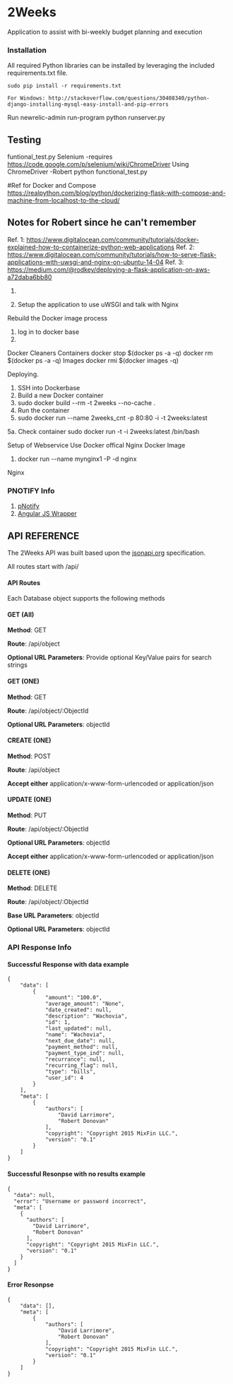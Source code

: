 # 2Weeks
Application to assist with bi-weekly budget planning and execution


### Installation
All required Python libraries can be installed by leveraging the included requirements.txt file.

    sudo pip install -r requirements.txt
    
    For Windows: http://stackoverflow.com/questions/30408340/python-django-installing-mysql-easy-install-and-pip-errors
   
   
Run newrelic-admin run-program python runserver.py

  
    
    
 ## Testing
 
 funtional_test.py
 Selenium -requires 
    https://code.google.com/p/selenium/wiki/ChromeDriver
    Using ChromeDriver
    -Robert
    python functional_test.py


#Ref for Docker and Compose
https://realpython.com/blog/python/dockerizing-flask-with-compose-and-machine-from-localhost-to-the-cloud/



## Notes for Robert since he can't remember
Ref. 1: https://www.digitalocean.com/community/tutorials/docker-explained-how-to-containerize-python-web-applications
Ref. 2: https://www.digitalocean.com/community/tutorials/how-to-serve-flask-applications-with-uwsgi-and-nginx-on-ubuntu-14-04
Ref. 3: https://medium.com/@rodkey/deploying-a-flask-application-on-aws-a72daba6bb80

1.    

2.  Setup the application to use uWSGI and talk with Nginx


Rebuild the Docker image process

1.  log in to docker base
2. 


Docker Cleaners 
Containers
docker stop $(docker ps -a -q)
docker rm $(docker ps -a -q)
Images
docker rmi $(docker images -q)




Deploying.  
1.  SSH into Dockerbase
2.  Build a new Docker container
3.  sudo docker build --rm -t 2weeks --no-cache .
4.  Run the container
5.  sudo docker run --name 2weeks_cnt -p 80:80 -i -t 2weeks:latest

5a. Check container
    sudo docker run -t -i 2weeks:latest /bin/bash


Setup of Webservice
Use Docker offical Nginx Docker Image
1.  docker run --name mynginx1 -P -d nginx

Nginx 

### PNOTIFY Info



1. [pNotify](http://sciactive.github.io/pnotify/)
2. [Angular JS Wrapper](https://github.com/jacqueslareau/angular-pnotify)







## API REFERENCE

The 2Weeks API was built based upon the [jsonapi.org](http://jsonapi.org/) specification.

All routes start with /api/


#### API Routes

Each Database object supports the following methods



#### GET (All)

**Method**: GET

**Route**: /api/object

**Optional URL Parameters**: Provide optional Key/Value pairs for search strings




#### GET (ONE)

**Method**: GET

**Route**: /api/object/:ObjectId

**Optional URL Parameters**: objectId




#### CREATE (ONE)

**Method**: POST

**Route**: /api/object

**Accept either** application/x-www-form-urlencoded or application/json



#### UPDATE (ONE)

**Method**: PUT

**Route**: /api/object/:ObjectId

**Optional URL Parameters**: objectId

**Accept either** application/x-www-form-urlencoded or application/json



#### DELETE (ONE)


**Method**: DELETE

**Route**: /api/object/:ObjectId

**Base URL Parameters**: objectId

**Optional URL Parameters**: objectId



### API Response Info


#### Successful Response with data example

    {
        "data": [
            {
                "amount": "100.0", 
                "average_amount": "None", 
                "date_created": null, 
                "description": "Wachovia", 
                "id": 1, 
                "last_updated": null, 
                "name": "Wachovia", 
                "next_due_date": null, 
                "payment_method": null, 
                "payment_type_ind": null, 
                "recurrance": null, 
                "recurring_flag": null, 
                "type": "bills", 
                "user_id": 4
            }
        ], 
        "meta": [
            {
                "authors": [
                    "David Larrimore", 
                    "Robert Donovan"
                ], 
                "copyright": "Copyright 2015 MixFin LLC.", 
                "version": "0.1"
            }
        ]
    }
    
    
#### Successful Resonpse with no results example
    
    {
      "data": null,
      "error": "Username or password incorrect",
      "meta": [
        {
          "authors": [
            "David Larrimore",
            "Robert Donovan"
          ],
          "copyright": "Copyright 2015 MixFin LLC.",
          "version": "0.1"
        }
      ]
    }
    
    
#### Error Resonpse
   
    {
        "data": [], 
        "meta": [
            {
                "authors": [
                    "David Larrimore", 
                    "Robert Donovan"
                ], 
                "copyright": "Copyright 2015 MixFin LLC.", 
                "version": "0.1"
            }
        ]
    }    
